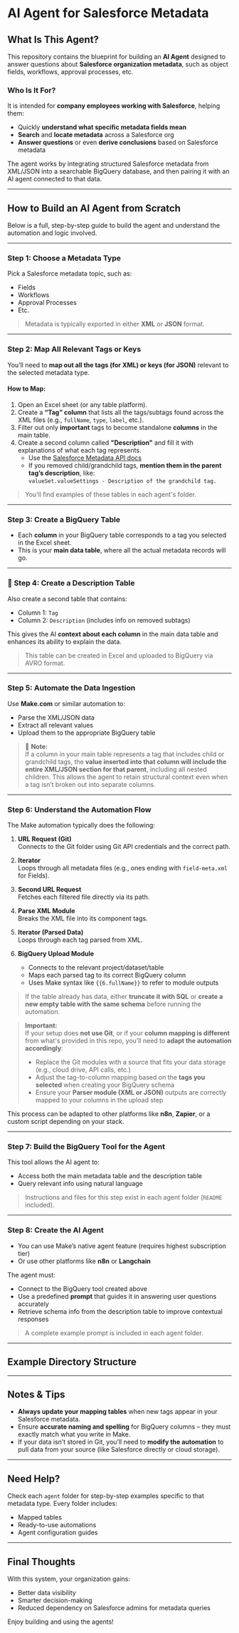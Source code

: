 # AI Agent for Salesforce Metadata

## What Is This Agent?

This repository contains the blueprint for building an **AI Agent** designed to answer questions about **Salesforce organization metadata**, such as object fields, workflows, approval processes, etc.

### Who Is It For?

It is intended for **company employees working with Salesforce**, helping them:
- Quickly **understand what specific metadata fields mean**
- **Search** and **locate metadata** across a Salesforce org
- **Answer questions** or even **derive conclusions** based on Salesforce metadata

The agent works by integrating structured Salesforce metadata from XML/JSON into a searchable BigQuery database, and then pairing it with an AI agent connected to that data. 

---

## How to Build an AI Agent from Scratch

Below is a full, step-by-step guide to build the agent and understand the automation and logic involved.

---

### Step 1: Choose a Metadata Type

Pick a Salesforce metadata topic, such as:
- Fields
- Workflows
- Approval Processes
- Etc.

> Metadata is typically exported in either **XML** or **JSON** format.

---

### Step 2: Map All Relevant Tags or Keys

You’ll need to **map out all the tags (for XML) or keys (for JSON)** relevant to the selected metadata type.

#### How to Map:
1. Open an Excel sheet (or any table platform).
2. Create a **“Tag” column** that lists all the tags/subtags found across the XML files (e.g., `fullName`, `type`, `label`, etc.).
3. Filter out only **important** tags to become standalone **columns** in the main table.
4. Create a second column called **"Description"** and fill it with explanations of what each tag represents.
   - Use the [Salesforce Metadata API docs](https://developer.salesforce.com/docs/atlas.en-us.api_meta.meta/api_meta/meta_types_list.htm)
   - If you removed child/grandchild tags, **mention them in the parent tag’s description**, like:  
     `valueSet.valueSettings - Description of the grandchild tag.`

> You’ll find examples of these tables in each agent's folder.

---

### Step 3: Create a BigQuery Table

- Each **column** in your BigQuery table corresponds to a tag you selected in the Excel sheet.
- This is your **main data table**, where all the actual metadata records will go.

---

### 📘 Step 4: Create a Description Table

Also create a second table that contains:
- Column 1: `Tag`
- Column 2: `Description` (includes info on removed subtags)

This gives the AI **context about each column** in the main data table and enhances its ability to explain the data.

> This table can be created in Excel and uploaded to BigQuery via AVRO format.

---

### Step 5: Automate the Data Ingestion

Use **Make.com** or similar automation to:
- Parse the XML/JSON data
- Extract all relevant values
- Upload them to the appropriate BigQuery table

> 📝 **Note:**  
> If a column in your main table represents a tag that includes child or grandchild tags, the **value inserted into that column will include the entire XML/JSON section for that parent**, including all nested children. This allows the agent to retain structural context even when a tag isn’t broken out into separate columns.

---

### Step 6: Understand the Automation Flow

The Make automation typically does the following:

1. **URL Request (Git)**  
   Connects to the Git folder using Git API credentials and the correct path.
   
2. **Iterator**  
   Loops through all metadata files (e.g., ones ending with `field-meta.xml` for Fields).
   
3. **Second URL Request**  
   Fetches each filtered file directly via its path.

4. **Parse XML Module**  
   Breaks the XML file into its component tags.

5. **Iterator (Parsed Data)**  
   Loops through each tag parsed from XML.

6. **BigQuery Upload Module**  
   - Connects to the relevant project/dataset/table
   - Maps each parsed tag to its correct BigQuery column  
   - Uses Make syntax like `{{6.fullName}}` to refer to module outputs

> If the table already has data, either **truncate it with SQL** or **create a new empty table with the same schema** before running the automation.

> **Important:**  
> If your setup does **not use Git**, or if your **column mapping is different** from what's provided in this repo, you’ll need to **adapt the automation accordingly**:
> - Replace the Git modules with a source that fits your data storage (e.g., cloud drive, API calls, etc.)
> - Adjust the tag-to-column mapping based on the **tags you selected** when creating your BigQuery schema
> - Ensure your **Parser module (XML or JSON)** outputs are correctly mapped to your columns in the upload step

This process can be adapted to other platforms like **n8n**, **Zapier**, or a custom script depending on your stack.

---

### Step 7: Build the BigQuery Tool for the Agent

This tool allows the AI agent to:
- Access both the main metadata table and the description table
- Query relevant info using natural language

> Instructions and files for this step exist in each agent folder (`README` included).

---

### Step 8: Create the AI Agent

- You can use Make’s native agent feature (requires highest subscription tier)  
- Or use other platforms like **n8n** or **Langchain**

The agent must:
- Connect to the BigQuery tool created above
- Use a predefined **prompt** that guides it in answering user questions accurately
- Retrieve schema info from the description table to improve contextual responses

> A complete example prompt is included in each agent folder.

---

## Example Directory Structure

<insert Git Repositroy Directory Stracture>

---

## Notes & Tips

- **Always update your mapping tables** when new tags appear in your Salesforce metadata.
- Ensure **accurate naming and spelling** for BigQuery columns – they must exactly match what you write in Make.
- If your data isn’t stored in Git, you’ll need to **modify the automation** to pull data from your source (like Salesforce directly or cloud storage).

---

## Need Help?

Check each `agent` folder for step-by-step examples specific to that metadata type. Every folder includes:
- Mapped tables
- Ready-to-use automations
- Agent configuration guides

---

## Final Thoughts

With this system, your organization gains:
- Better data visibility
- Smarter decision-making
- Reduced dependency on Salesforce admins for metadata queries

Enjoy building and using the agents!